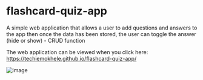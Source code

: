 # flashcard-quiz-app
A simple web application that allows a user to add questions and answers to the app then once the data has been stored, the user can toggle the answer (hide or show) - CRUD function

The web application can be viewed when you click here: https://techiemokhele.github.io/flashcard-quiz-app/

![image](https://user-images.githubusercontent.com/67394147/131594516-5459aa8a-11dc-4feb-a020-eb8a259ec067.png)
